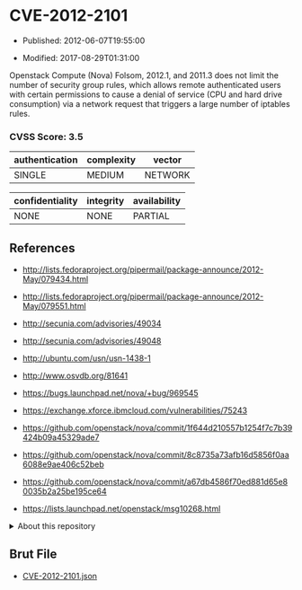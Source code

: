 # CVE-2012-2101

- Published: 2012-06-07T19:55:00

- Modified: 2017-08-29T01:31:00

Openstack Compute (Nova) Folsom, 2012.1, and 2011.3 does not limit the number of security group rules, which allows remote authenticated users with certain permissions to cause a denial of service (CPU and hard drive consumption) via a network request that triggers a large number of iptables rules.

### CVSS Score: **3.5**

| authentication | complexity | vector |
| --- | --- | --- |
| SINGLE | MEDIUM | NETWORK |

| confidentiality | integrity | availability |
| --- | --- | --- |
| NONE | NONE | PARTIAL |

## References

* http://lists.fedoraproject.org/pipermail/package-announce/2012-May/079434.html

* http://lists.fedoraproject.org/pipermail/package-announce/2012-May/079551.html

* http://secunia.com/advisories/49034

* http://secunia.com/advisories/49048

* http://ubuntu.com/usn/usn-1438-1

* http://www.osvdb.org/81641

* https://bugs.launchpad.net/nova/+bug/969545

* https://exchange.xforce.ibmcloud.com/vulnerabilities/75243

* https://github.com/openstack/nova/commit/1f644d210557b1254f7c7b39424b09a45329ade7

* https://github.com/openstack/nova/commit/8c8735a73afb16d5856f0aa6088e9ae406c52beb

* https://github.com/openstack/nova/commit/a67db4586f70ed881d65e80035b2a25be195ce64

* https://lists.launchpad.net/openstack/msg10268.html

<details>
<summary>About this repository</summary> 

  This repository is part of the project [Live Hack CVE](https://github.com/Live-Hack-CVE). Main website can be found [www.live-hack.org](https://www.live-hack.org) 
  
  Made by [Sn0wAlice](https://github.com/Sn0wAlice) for the people that care about security and need to have a feed of the latest CVEs. Hope you enjoy it, don't forget to star the repo and follow me on [Twitter](https://twitter.com/Sn0wAlice) and [Github](https://github.com/Sn0wAlice). And that is my [personnal website](https://www.alice-snow.me/)

  - [Home Page](https://github.com/Live-Hack-CVE)
  - [Framework](https://github.com/Live-Hack-CVE/cve-framework)
  - [CVE database](https://github.com/Live-Hack-CVE/full_database)
  - [Changelog](https://github.com/Live-Hack-CVE/Changelog)
</details>

## Brut File

* [CVE-2012-2101.json](https://raw.githubusercontent.com/Live-Hack-CVE/full_database/main/cves/2012/CVE-2012-2101.json)

